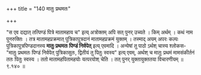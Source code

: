 +++
title = "140 मातुः प्रथमतः"

+++

"स एव दद्यात् तत्पिण्डं पित्रे मातामहाय च" इत्य् अत्रोक्तम् अपि सत् पुनर् उच्यते । किम् अर्थम् । कथं नाम पुनरुक्तिः । तत्र मातामहप्रक्रमात् पुत्रिकापुत्रदानं मातामहप्रक्रमं युक्तम् । तस्माद् अयम् अपरः कल्पः पुत्रिकापुत्रपिण्डदानस्य **मातुः प्रथमतः पिण्डं निर्वपेत्** इत्य् एवमादि । अन्येषां तु पाठो ऽर्थश् चास्य श्लोकस- "मातुः प्रथमतः पिण्डं निर्वपेत् पुत्रिकासुतः, द्वितीयं तु पितुः स्वस्य" इत्य् एवम्, अर्थश् च मातुः प्रथमं मामसंकीर्तनं ततः पितुः स्वस्य । ततो मातामहपितामहयोः यत्परयोश् चेति । तत् पुनर् युक्तायुक्ततया विचारणीयम् ॥ ९.१४० ॥